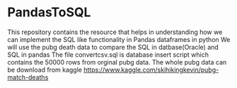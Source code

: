 # PandasToSQL
This repository contains the resource that helps in understanding how we can implement the SQL like functionality in Pandas dataframes in python
We will use the pubg death data to compare the SQL in datbase(Oracle) and SQL in pandas
The file convertcsv.sql is database insert script which contains the 50000 rows from orginal pubg data. The whole pubg data can be download from kaggle https://www.kaggle.com/skihikingkevin/pubg-match-deaths

